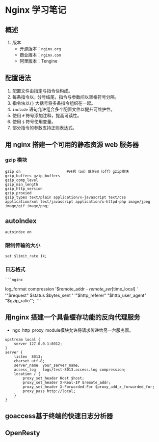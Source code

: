 # Nginx 学习笔记

## 概述

1. 版本
   * 开源版本：`nginx.org`
   * 商业版本：`nginx.com`
   * 阿里版本：Tengine

##  配置语法

1. 配置文件由指定与指令快构成。
2. 每条指令以`;` 分号结尾，指令与参数间以空格符号分隔。
3. 指令块以`{}` 大括号将多条指令组织在一起。
4. `include` 语句允许组合多个配置文件以提升可维护性。
5. 使用 `#` 符号添加注释，提高可读性。
6. 使用 `$` 符号使用变量。
7. 部分指令的参数支持正则表达式。

## 用 nginx 搭建一个可用的静态资源 web 服务器

### gzip 模块

```nginx
gzip on						#开启（on）或关闭（off）gzip模块
gzip_buffers gzip_buffers
gzip_comp_level
gzip_min_length
gzip_http_version
gzip_proxied
gzip_types text/plain application/x-javascript text/css application/xml text/javascript application/x-httpd-php image/jpeg image/gif image/png;

```

## autoIndex

```nginx
autoindex on
```

### 限制传输的大小

```nginx
set $limit_rate 1k;
```

### 日志格式

    ```nginx
log_format compression  '$remote_addr - $remote_user [$time_local] '
​                        '"$request" $status $bytes_sent '
​                        '"$http_referer" "$http_user_agent" "$gzip_ratio"';
​    ```

## 用nginx 搭建一个具备缓存功能的反向代理服务

* ngx_http_proxy_module模块允许将请求传递给另一台服务器。

```nginx
upstream local {
	server 127.0.0.1:8012;
}
server {
	listen  8013;
	charset utf-8;
	server_name  your_server_name;
	access_log   logs/test-8013.access.log compression;
	location / {
		proxy_set_header Host $host;
		proxy_set_header X-Real-IP $remote_addr;
		proxy_set_header X-Forwarded-For $proxy_add_x_forwarded_for;
		proxy_pass http://local;
	}
}
```

##  goaccess基于终端的快速日志分析器

## OpenResty

